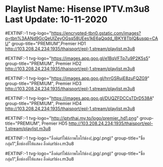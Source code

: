 

Playlist Name: Hisense IPTV.m3u8
Last Update: 10-11-2020
========================================

#EXTINF:-1 tvg-logo="https://encrypted-tbn0.gstatic.com/images?q=tbn%3AANd9GcQeUIZeyOGsq58UEes1kE6aQqdd_lBKY8TbIQ&usqp=CAU" group-title="PREMIUM",Premier HD1 http://103.208.24.234:1935/thaisport/epl-1.stream/playlist.m3u8

#EXTINF:-1 tvg-logo="https://images.app.goo.gl/e1BqVFTp7u9P2K5s5" group-title="PREMIUM", Premier HD2 http://103.208.24.234:1935/thaisport/epl-1.stream/playlist.m3u8

#EXTINF:-1 tvg-logo="https://images.app.goo.gl/hrrGSRujE8zuFQZG9" group-title="PREMIUM", Premier HD3 http://103.208.24.234:1935/thaisport/epl-1.stream/playlist.m3u8

#EXTINF:-1 tvg-logo="https://images.app.goo.gl/DUQZFDCCsTDrD538A" group-title="PREMIUM", Premier HD4 http://103.208.24.234:1935/thaisport/epl-1.stream/playlist.m3u8

#EXTINF:-1 tvg-logo="http://iptvthai.my.to/logo/premier_hd1.png" group-title="PREMIUM", Premier HD5 http://103.208.24.234:1935/thaisport/epl-1.stream/playlist.m3u8







#EXTINF:-1 tvg-logo="ลิ้งค์urlไฟล์ภาพโลโก้ช่อง(.jpg/.png)" group-title="ชื่อกลุ่ม1",ชื่อช่องที่ให้แสดง
ลิ้งค์urlช่อง.m3u8

#EXTINF:-1 tvg-logo="ลิ้งค์urlไฟล์ภาพโลโก้ช่อง(.jpg/.png)" group-title="ชื่อกลุ่ม1",ชื่อช่องที่ให้แสดง
ลิ้งค์urlช่อง.m3u8
